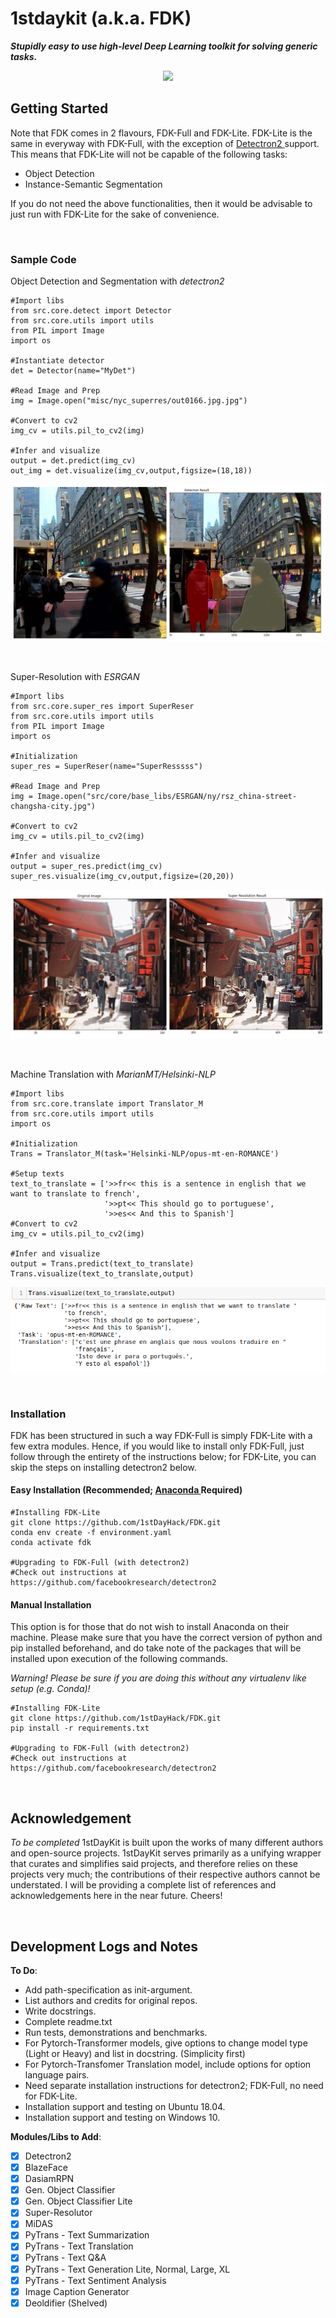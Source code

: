 # 1stdaykit (a.k.a. FDK)
***Stupidly easy to use high-level Deep Learning toolkit for solving generic tasks.***

<p align="center">
  <img width="800" src="misc/readme/nyc_final_1.gif" />
</p>


## Getting Started 
Note that FDK comes in 2 flavours, FDK-Full and FDK-Lite. FDK-Lite is the same in everyway with FDK-Full, with the exception of <a href = "https://github.com/facebookresearch/detectron2"> Detectron2 </a> support. This means that FDK-Lite will not be capable of the following tasks:
* Object Detection
* Instance-Semantic Segmentation

If you do not need the above functionalities, then it would be advisable to just run with FDK-Lite for the sake of convenience. 

<br>

### Sample Code

Object Detection and Segmentation with *detectron2*
```
#Import libs
from src.core.detect import Detector
from src.core.utils import utils
from PIL import Image
import os

#Instantiate detector
det = Detector(name="MyDet")

#Read Image and Prep
img = Image.open("misc/nyc_superres/out0166.jpg.jpg")

#Convert to cv2
img_cv = utils.pil_to_cv2(img)

#Infer and visualize
output = det.predict(img_cv)
out_img = det.visualize(img_cv,output,figsize=(18,18))
```
![](/misc/readme/detectron1.jpg)

<br>

Super-Resolution with *ESRGAN*
```
#Import libs
from src.core.super_res import SuperReser
from src.core.utils import utils
from PIL import Image
import os

#Initialization
super_res = SuperReser(name="SuperResssss")

#Read Image and Prep
img = Image.open("src/core/base_libs/ESRGAN/ny/rsz_china-street-changsha-city.jpg")

#Convert to cv2
img_cv = utils.pil_to_cv2(img)

#Infer and visualize
output = super_res.predict(img_cv)
super_res.visualize(img_cv,output,figsize=(20,20))
```
![](/misc/readme/superres1jpg.jpg)

<br>

Machine Translation with *MarianMT/Helsinki-NLP*
```
#Import libs
from src.core.translate import Translator_M
from src.core.utils import utils
import os

#Initialization
Trans = Translator_M(task='Helsinki-NLP/opus-mt-en-ROMANCE')

#Setup texts
text_to_translate = ['>>fr<< this is a sentence in english that we want to translate to french',
                     '>>pt<< This should go to portuguese',
                     '>>es<< And this to Spanish']
#Convert to cv2
img_cv = utils.pil_to_cv2(img)

#Infer and visualize
output = Trans.predict(text_to_translate)
Trans.visualize(text_to_translate,output)
```
![](/misc/readme/translate1.png)

<br>

### Installation
FDK has been structured in such a way FDK-Full is simply FDK-Lite with a few extra modules. Hence, if you would like to install only FDK-Full, just follow through the entirety of the instructions below; for FDK-Lite, you can skip the steps on installing detectron2 below.


#### Easy Installation (Recommended; <a href = 'https://docs.anaconda.com/anaconda/install/'> Anaconda </a> Required)
```
#Installing FDK-Lite
git clone https://github.com/1stDayHack/FDK.git
conda env create -f environment.yaml 
conda activate fdk

#Upgrading to FDK-Full (with detectron2)
#Check out instructions at https://github.com/facebookresearch/detectron2
```

#### Manual Installation
This option is for those that do not wish to install Anaconda on their machine. Please make sure that you have the correct version of python and pip installed beforehand, and do take note of the packages that will be installed upon execution of the following commands.

*Warning! Please be sure if you are doing this without any virtualenv like setup (e.g. Conda)!* 
```
#Installing FDK-Lite
git clone https://github.com/1stDayHack/FDK.git
pip install -r requirements.txt

#Upgrading to FDK-Full (with detectron2)
#Check out instructions at https://github.com/facebookresearch/detectron2
```
<br> 

## Acknowledgement
*To be completed* 1stDayKit is built upon the works of many different authors and open-source projects. 1stDayKit serves primarily as a unifying wrapper that curates and simplifies said projects, and therefore relies on these projects very much; the contributions of their respective authors cannot be understated. I will be providing a complete list of references and acknowledgements here in the near future. Cheers!

<br>

## Development Logs and Notes

**To Do**:
* Add path-specification as init-argument.
* List authors and credits for original repos.
* Write docstrings.
* Complete readme.txt
* Run tests, demonstrations and benchmarks.
* For Pytorch-Transformer models, give options to change model type (Light or Heavy) and list in docstring. (Simplicity first)
* For Pytorch-Transfomer Translation model, include options for option language pairs.
* Need separate installation instructions for detectron2; FDK-Full, no need for FDK-Lite.
* Installation support and testing on Ubuntu 18.04.
* Installation support and testing on Windows 10.


**Modules/Libs to Add**:
- [X] Detectron2
- [X] BlazeFace
- [X] DasiamRPN
- [X] Gen. Object Classifier
- [X] Gen. Object Classifier Lite
- [X] Super-Resolutor
- [X] MiDAS
- [X] PyTrans - Text Summarization 
- [X] PyTrans - Text Translation
- [X] PyTrans - Text Q&A
- [X] PyTrans - Text Generation Lite, Normal, Large, XL
- [X] PyTrans - Text Sentiment Analysis
- [X] Image Caption Generator
- [X] Deoldifier (Shelved)
